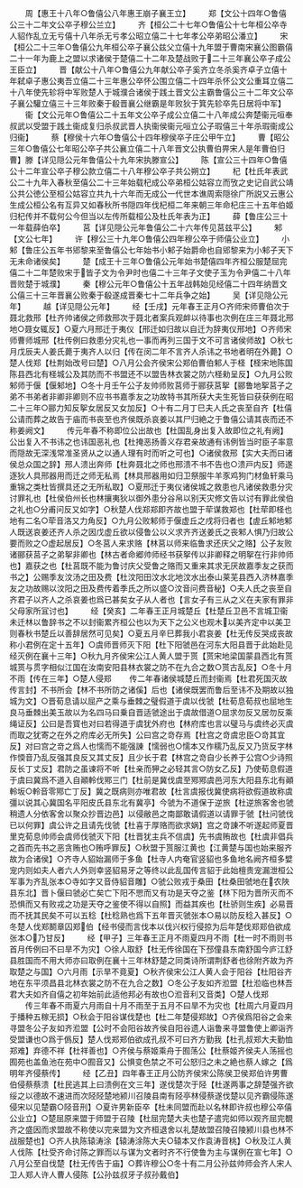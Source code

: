 <!-- { "loadSidebar": true } -->
　　周【惠王十八年○鲁僖公八年惠王崩子襄王立】
　　郑【文公十四年○鲁僖公三十二年文公卒子穆公兰立】
　　齐【桓公二十七年○鲁僖公十七年桓公卒寺人貂作乱立无亏僖十八年杀无亏孝公昭立僖二十七年孝公卒弟昭公潘立】
　　宋【桓公二十三年○鲁僖公九年桓公卒子襄公兹父立僖十九年盟于曹南宋襄公图霸僖二十一年为鹿上之盟以求诸侯于楚僖二十二年及楚战败于二十三年襄公卒子成公王臣立】
　　晋【献公十八年○鲁僖公九年献公卒子奚齐立冬杀奚齐卓子立僖十年弑卓子惠公夷吾立僖二十三年惠公卒怀公围立僖二十四年杀怀公文公重耳立僖二十八年使先轸将中军败楚人于城濮合诸侯于践土晋文公主霸鲁僖公三十二年文公卒子襄公驩立僖三十三年败秦于殽晋襄公继霸是年败狄于箕先轸卒先日居将中军】
　　衞【文公元年○鲁僖公二十五年文公卒子成公立僖二十八年成公奔楚衞元咺奉叔武以受盟于践土衞成复归杀叔武晋人执衞侯衞元咺立公子瑕僖三十年杀瑕衞成公归衞】
　　蔡【穆侯十六年○鲁僖公十四年穆侯卒子庄公甲午立】
　　曹【昭公三年○鲁僖公七年昭公卒子共公襄立僖二十八年晋文公执曹伯畀宋人是年曹伯归曹】滕【详见隠公元年鲁僖公十九年宋执滕宣公】
　　陈【宣公三十四年○鲁僖公十二年宣公卒子穆公款立僖二十八年穆公卒子共公朔立】
　　杞【杜氏年表武公二十九年入春秋至僖公二十三年始载杞成公卒弟桓公姑容立而攷之史记自武公靖公共公徳公至桓公姑容立共九十六年而无成公一代世本谯周索隠徐广所説又云惠公生成公桓公名有互异又如春秋所书隠四年伐杞桓二年来朝三年命杞庄三十五年伯姬归杞传并不载何公今但当以左传所载桓公及杜氏年表为正】
　　薛【鲁庄公三十一年载薛伯卒】
　　莒【详见隠公元年鲁僖公二十六年传见莒兹平公】
　　邾【文公七年】
　　许【穆公三十九年○鲁僖公四年穆公卒于师僖公业立】
　　小邾【鲁庄公五年书郳黎来至鲁僖公七年始书小邾子始爵命也自郳黎来为小邾子天下无未命诸侯矣】
　　楚【成王十三年○鲁僖公元年始书楚僖四年齐桓公服楚屈完僖二十二年楚败宋于皆子文为令尹时也僖二十三年子文使子玉为令尹僖二十八年晋败楚于城濮】
　　秦【穆公元年○鲁僖公十五年战韩始见经僖二十四年纳晋文公僖三十三年晋襄公败秦于殽遂成晋秦七十二年兵争之始】
　　吴【详见隐公元年】
　　越【详见隠公元年】
　　经【壬戌】元年春王正月○齐师宋师曹伯次于聂北救邢【杜齐帅诸侯之师救邢次于聂北者案兵观衅以待事也次例在庄三年聂北邢地○聂女辄反】○夏六月邢迁于夷仪【邢迁如归故以自迁为辞夷仪邢地】○齐师宋师曹师城邢【杜传例曰救患分灾礼也一事而再列三国于文不可言诸侯师故】○秋七月戊辰夫人姜氏薨于夷齐人以归【传在闵二年不言齐人杀讳之书地者明在外薨】○楚人伐郑【杜荆始改号曰楚】○八月公会齐侯宋公郑伯曹伯邾人于柽【柽宋地陈国陈县西北有柽城公及其防而不书盟还不以盟告林衣裳之防六柽勑呈反】○九月公败邾师于偃【偃邾地】○冬十月壬午公子友帅师败莒师于郦获莒挐【郦鲁地挐莒子之弟不书弟者非卿非卿则不应书书嘉季友之功故特书其所获大夫生死皆曰获获例在昭二十三年○郦力知反挐女居反又女加反】○十有二月丁巳夫人氏之丧至自齐【杜僖公请而葬之故告于庙而书丧至也齐侯既杀哀姜以其尸归絶之于鲁僖公请其丧而还不称姜阙文】
　　传元年春不称即位公出故也【杜国乱身出复入故即位之礼有阙】公出复入不书讳之也讳国恶礼也【杜掩恶扬善义存君亲故通有讳例皆当时臣子率意而隠故无深浅常准圣贤从之以通人理有时而听之可也】○诸侯救邢【实大夫而曰诸侯总众国之辞】邢人溃出奔师【杜奔聂北之师也邢溃不书不告也○溃戸内反】师遂逐狄人具邢器用而迁之师无私焉【林具邢器用如归卫祭服牛羊豕鸡狗门材鱼轩乘马重锦之类杜皆撰具还之无所私取】○夏邢迁于夷仪诸侯城之救患也凡诸侯救患分灾讨罪礼也【杜侯伯州长也林攘夷狄以御外患分谷帛以别天灾修文告以讨有罪此侯伯之礼也○分甫问反又如字】○秋楚人伐郑郑即齐故也盟于荦谋救郑也【杜荦即柽也地有二名○荦音洛又力角反】○九月公败邾师于偃虚丘之戌将归者也【虗丘邾地邾人既送哀姜还齐人杀之因戊虚丘欲以侵鲁公以义求齐齐送姜氏之丧邾人惧乃归故公要而败之○虚起居反】○冬莒人来求赂【林莒以师来临鲁求还庆父之赂】公子友败诸郦获莒子之弟挐非卿也【林古者命郷帅师经书获挐传以非卿释之明挐在行非帅师也】嘉获之也【杜莒既不能为鲁讨庆父受鲁之赂而又重来其求无厌故嘉季友之获而书之】公赐季友汶汤之田及费【杜汶阳田汶水北地汶水出泰山莱芜县西入济林嘉季友之功故赐以汶阳之田及费传着季氏之所以盛○汶音问费音秘】○夫人氏之丧至自齐君子以齐人之杀哀姜也爲已甚矣女子从人者也【言女子有三从之义在夫家有罪非父母家所冝讨也】
　　经【癸亥】二年春王正月城楚丘【杜楚丘卫邑不言城卫衞未迁林以鲁辞书之不以封衞累齐桓公也以为天下之公义也观木以美齐定中以美卫则春秋书楚丘以善辞居然可见矣】○夏五月辛巳葬我小君哀姜【杜无传反哭成丧故称小君例在定十五年】○虞师晋师灭下阳【杜下阳虢邑在河东大阳县晋于此始赴见经灭例在襄十三年】○秋九月齐侯宋公江人黄人盟于贳【贳宋地梁国蒙县西北有贳城贳与贯字相似江国在汝南安阳县林衣裳之防不在九合之数○贳古乱反】○冬十月不雨【传在三年】○楚人侵郑
　　传二年春诸侯城楚丘而封衞焉【杜君死国灭故传言封】不书所会【林不书所防之诸傒】后也【诸侯既罢而鲁后至讳不及期故以独城为文】○晋荀息请以屈产之乘与垂棘之璧假道于虞以伐虢【杜荀息荀叔也屈地生良马垂棘出美玉故以为名四马曰乗自晋适虢途出于虞故借道○屈求勿反又居勿反乘绳证反】公曰是吾寳也对曰若得道于虞犹外府也【林府库也言以璧马与虞终必灭虞而取之犹寄之在外之府库必无所失】公曰宫之竒存焉【杜宫之竒虞忠臣○竒其宜反】对曰宫之竒之爲人也懦而不能强諌【懦弱也○懦本又作穤乃乱反又乃货反字林作愞音乃乱反强其良反又其丈反】且少长于君【林宫之竒自少长养于公宫○少诗照反长丁丈反】君防之虽谏将不听【杜亲而狎之必轻其言○防女乙反】乃使荀息假道于虞曰冀爲不道入自顚軨伐鄍三门【杜前是冀伐虞至鄍鄍虞邑河东大阳县东北有顚軨坂○軨音零鄍亡丁反】冀之既病则亦唯君故【杜言虞报伐冀使病将欲假道故称虞彊以说其心冀国名平阳皮氏县东北有冀亭】今虢为不道保于逆旅【杜逆旅客舍也虢稍遗人分依客舍以聚众抄晋边邑】以侵敝邑之南鄙敢请假道以请罪于虢【杜问虢伐已以何罪】虞公许之且请先伐虢【杜喜于厚赂而欲求娲】宫之竒諌不听遂起师夏晋里克荀息帅师会虞师伐虢灭下阳【杜晋犹主兵不信虞】先书虞贿故也【杜虞非倡兵之首而先书之恶贪贿也○贿呼罪反】○秋盟于贳服江黄也【江黄楚与国也始来服齐故为合诸侯】○齐寺人貂始漏师于多鱼【杜寺人内奄官竖貂也多鱼地名阙齐桓多嬖宠内则如夫人者六人外则幸竖貂易牙之等终以此乱国传言貂于此始檀贵宠漏泄桓公军事为齐乱张本○寺如字又音侍貂音雕】○虢公败戎于桑田【杜桑田虢地在农陜县东北】晋卜偃曰虢必亡矣亡下阳不愳而又有功是天夺之鉴【林下阳为晋所灭而不恐惧而又有败戎之功是天夺之鉴使不得以自照】而益其疾也【杜骄则生疾】必易晋而不抚其民矣不可以五稔【杜稔熟也爲下五年晋灭虢张本○易以防反稔入甚反】○冬楚人伐郑鬭章囚郑伯【经书侵而言伐本以伐兴权行侵掠为后年楚伐郑郑伯欲成张本○乃甘反】
　　经【甲子】三年春王正月不雨夏四月不雨【杜一时不雨则书首月传例曰不曰旱不为灾】○徐人取舒【杜无传徐国在下邳僮县东南舒国今庐江舒县胜国而不用大师亦曰取例在襄十三年林舒楚之同类诗所谓荆舒者也徐附齐故为齐取楚之与国】○六月雨【示旱不竟夏】○秋齐侯宋公江人黄人会于阳谷【杜阳谷齐地在东平须昌县北林衣裳之防不在九合之数】○冬公子友如齐涖盟【杜涖临也林吾君大夫如齐自僖之初年始前此适他邦必有故也○涖音利又音类】○楚人伐郑
　　传三年春不雨夏六月雨自十月不雨至于五月不曰旱不为灾也【杜周六月夏四月于播种五稼无损】○秋会于阳谷谋伐楚也【杜二年楚侵郑故】○齐侯爲阳谷之会来寻盟冬公子友如齐涖盟【公时不会阳谷故齐侯自阳谷遗人诣鲁来寻盟鲁使上卿诣齐受盟谦也○爲于僞反】楚人伐郑郑伯欲成孔叔不可曰齐方勤我【杜孔叔郑大夫勤恤郑难】弃德不祥【杜祥善也】○齐侯与蔡姬乘舟于囿荡公【杜蔡姬齐侯夫人荡摇也囿苑也盖鱼池在苑中○囿音又】公惧变色禁之不可公怒归之未之絶也蔡人嫁之【爲明年齐侵蔡传】
　　经【乙丑】四年春王正月公防齐侯宋公陈侯卫侯郑伯许男曹伯侵蔡蔡溃【杜民逃其上曰溃例在文三年】遂伐楚次于陉【杜遂两事之辞楚强齐欲绥之以德故不速进而次陉陉楚地颍川召陵县南有陉亭林侵蔡遂伐楚以见齐霸侵陈遂侵宋以见楚霸○陉音刑】○夏许男新臣卒【杜未同盟而赴以名林即许叔也穆公卒僖公业立】○楚屈原来盟于师盟于召陵【杜屈完楚大夫也楚子遣完如师以观齐屈完覩齐之盛因而求盟故不称使以完来盟为文齐桓退舍以礼楚故盟召陵召陵颍川县也林不战服楚也】○齐人执陈辕涛涂【辕涛涂陈大夫○辕本又作袁涛音桃】○秋及江人黄人伐陈【杜受齐命讨陈之罪而以与谋为文者时齐不行使鲁为主与谋例在宣七年】○八月公至自伐楚【杜无传告于庙】○葬许穆公○冬十有二月公孙兹帅师会齐人宋人卫人郑人许人曹人侵陈【公孙兹叔牙子叔孙戴伯】
